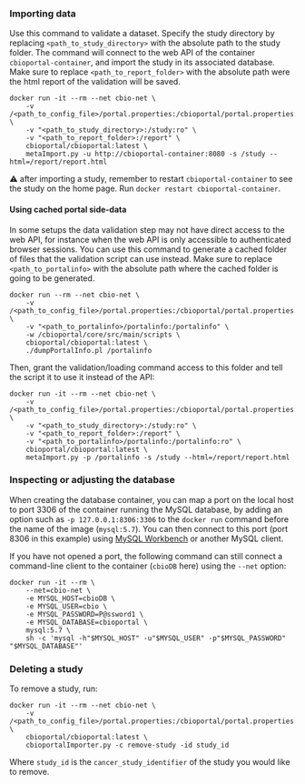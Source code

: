 ### Importing data ###

Use this command to validate a dataset. Specify the study directory by replacing 
`<path_to_study_directory>` with the absolute path to the study folder. The
command will connect to the web API of the container `cbioportal-container`, and import 
the study in its associated database. Make sure to replace `<path_to_report_folder>` with 
the absolute path were the html report of the validation will be saved.

```shell
docker run -it --rm --net cbio-net \
    -v /<path_to_config_file>/portal.properties:/cbioportal/portal.properties:ro \
    -v "<path_to_study_directory>:/study:ro" \
    -v "<path_to_report_folder>:/report" \
    cbioportal/cbioportal:latest \
    metaImport.py -u http://cbioportal-container:8080 -s /study --html=/report/report.html
```
:warning: after importing a study, remember to restart `cbioportal-container`
to see the study on the home page. Run `docker restart cbioportal-container`.

#### Using cached portal side-data ####

In some setups the data validation step may not have direct access to the web API, for instance when the web API is only accessible to authenticated browser sessions. You can use this command to generate a cached folder of files that the validation script can use instead. Make sure to replace `<path_to_portalinfo>` with the absolute path where the cached folder is going to be generated.

```shell
docker run --rm --net cbio-net \
    -v /<path_to_config_file>/portal.properties:/cbioportal/portal.properties:ro \
    -v "<path_to_portalinfo>/portalinfo:/portalinfo" \
    -w /cbioportal/core/src/main/scripts \
    cbioportal/cbioportal:latest \
    ./dumpPortalInfo.pl /portalinfo
```

Then, grant the validation/loading command access to this folder and tell the script it to use it instead of the API:

```shell
docker run -it --rm --net cbio-net \
    -v /<path_to_config_file>/portal.properties:/cbioportal/portal.properties:ro \
    -v "<path_to_study_directory>:/study:ro" \
    -v "<path_to_report_folder>:/report" \
    -v "<path_to_portalinfo>/portalinfo:/portalinfo:ro" \
    cbioportal/cbioportal:latest \
    metaImport.py -p /portalinfo -s /study --html=/report/report.html
```

### Inspecting or adjusting the database ###

When creating the database container, you can map a port on the
local host to port 3306 of the container running the MySQL database,
by adding an option such as `-p 127.0.0.1:8306:3306` to the `docker
run` command before the name of the image (`mysql:5.7`).  You can then
connect to this port (port 8306 in this example) using [MySQL
Workbench](https://www.mysql.com/products/workbench/) or another
MySQL client.

If you have not opened a port, the following command can still
connect a command-line client to the container (`cbioDB` here)
using the `--net` option:

```shell
docker run -it --rm \
    --net=cbio-net \
    -e MYSQL_HOST=cbioDB \
    -e MYSQL_USER=cbio \
    -e MYSQL_PASSWORD=P@ssword1 \
    -e MYSQL_DATABASE=cbioportal \
    mysql:5.7 \
    sh -c 'mysql -h"$MYSQL_HOST" -u"$MYSQL_USER" -p"$MYSQL_PASSWORD" "$MYSQL_DATABASE"'
```

### Deleting a study ###

To remove a study, run:

```shell
docker run -it --rm --net cbio-net \
    -v /<path_to_config_file>/portal.properties:/cbioportal/portal.properties:ro \
    cbioportal/cbioportal:latest \
    cbioportalImporter.py -c remove-study -id study_id
```

Where `study_id` is the `cancer_study_identifier` of the study you would like to remove.
